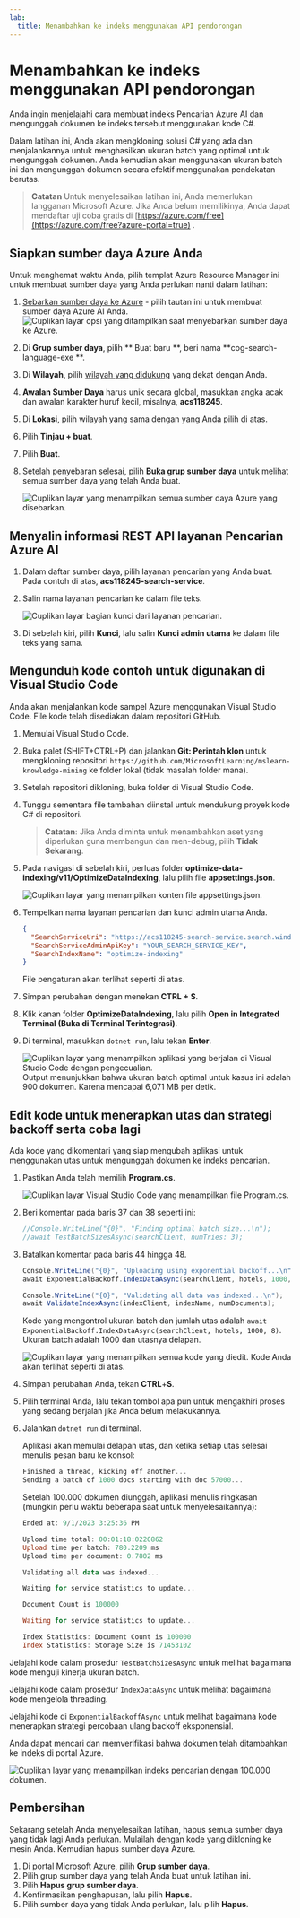 ```yaml
---
lab:
  title: Menambahkan ke indeks menggunakan API pendorongan
---
```


# Menambahkan ke indeks menggunakan API pendorongan

Anda ingin menjelajahi cara membuat indeks Pencarian Azure AI dan mengunggah dokumen ke indeks tersebut menggunakan kode C#.

Dalam latihan ini, Anda akan mengkloning solusi C# yang ada dan menjalankannya untuk menghasilkan ukuran batch yang optimal untuk mengunggah dokumen. Anda kemudian akan menggunakan ukuran batch ini dan mengunggah dokumen secara efektif menggunakan pendekatan berutas.

> **Catatan** Untuk menyelesaikan latihan ini, Anda memerlukan langganan Microsoft Azure. Jika Anda belum memilikinya, Anda dapat mendaftar uji coba gratis di [https://azure.com/free](https://azure.com/free?azure-portal=true) .

## Siapkan sumber daya Azure Anda

Untuk menghemat waktu Anda, pilih templat Azure Resource Manager ini untuk membuat sumber daya yang Anda perlukan nanti dalam latihan:

1. [Sebarkan sumber daya ke Azure](https://portal.azure.com/#create/Microsoft.Template/uri/https%3A%2F%2Fraw.githubusercontent.com%2FMicrosoftLearning%2Fmslearn-knowledge-mining%2Fmain%2FLabfiles%2F07-exercise-add-to-index-use-push-api%20lab-files%2Fazuredeploy.json) - pilih tautan ini untuk membuat sumber daya Azure AI Anda.
    ![Cuplikan layar opsi yang ditampilkan saat menyebarkan sumber daya ke Azure.](../media/07-media/deploy-azure-resources.png)
1. Di **Grup sumber daya**, pilih ** Buat baru **, beri nama **cog-search-language-exe **.
1. Di **Wilayah**, pilih [wilayah yang didukung](/azure/ai-services/language-service/custom-text-classification/service-limits#regional-availability) yang dekat dengan Anda.
1. **Awalan Sumber Daya** harus unik secara global, masukkan angka acak dan awalan karakter huruf kecil, misalnya, **acs118245**.
1. Di **Lokasi**, pilih wilayah yang sama dengan yang Anda pilih di atas.
1. Pilih **Tinjau + buat**.
1. Pilih **Buat**.
1. Setelah penyebaran selesai, pilih **Buka grup sumber daya** untuk melihat semua sumber daya yang telah Anda buat.

    ![Cuplikan layar yang menampilkan semua sumber daya Azure yang disebarkan.](../media/07-media/azure-resources-created.png)

## Menyalin informasi REST API layanan Pencarian Azure AI

1. Dalam daftar sumber daya, pilih layanan pencarian yang Anda buat. Pada contoh di atas, **acs118245-search-service**.
1. Salin nama layanan pencarian ke dalam file teks.

    ![Cuplikan layar bagian kunci dari layanan pencarian.](../media/07-media/search-api-keys-exercise-version.png)
1. Di sebelah kiri, pilih **Kunci**, lalu salin **Kunci admin utama** ke dalam file teks yang sama.

## Mengunduh kode contoh untuk digunakan di Visual Studio Code

Anda akan menjalankan kode sampel Azure menggunakan Visual Studio Code. File kode telah disediakan dalam repositori GitHub.

1. Memulai Visual Studio Code.
1. Buka palet (SHIFT+CTRL+P) dan jalankan **Git: Perintah klon** untuk mengkloning repositori `https://github.com/MicrosoftLearning/mslearn-knowledge-mining` ke folder lokal (tidak masalah folder mana).
1. Setelah repositori dikloning, buka folder di Visual Studio Code.
1. Tunggu sementara file tambahan diinstal untuk mendukung proyek kode C# di repositori.

    > **Catatan**: Jika Anda diminta untuk menambahkan aset yang diperlukan guna membangun dan men-debug, pilih **Tidak Sekarang**.

1. Pada navigasi di sebelah kiri, perluas folder **optimize-data-indexing/v11/OptimizeDataIndexing**, lalu pilih file **appsettings.json**.

    ![Cuplikan layar yang menampilkan konten file appsettings.json.](../media/07-media/update-app-settings.png)
1. Tempelkan nama layanan pencarian dan kunci admin utama Anda.

    ```json
    {
      "SearchServiceUri": "https://acs118245-search-service.search.windows.net",
      "SearchServiceAdminApiKey": "YOUR_SEARCH_SERVICE_KEY",
      "SearchIndexName": "optimize-indexing"
    }
    ```

    File pengaturan akan terlihat seperti di atas.
1. Simpan perubahan dengan menekan **CTRL + S**.
1. Klik kanan folder **OptimizeDataIndexing**, lalu pilih **Open in Integrated Terminal (Buka di Terminal Terintegrasi)**.
1. Di terminal, masukkan `dotnet run`, lalu tekan **Enter**.

    ![Cuplikan layar yang menampilkan aplikasi yang berjalan di Visual Studio Code dengan pengecualian.](../media/07-media/debug-application.png)
Output menunjukkan bahwa ukuran batch optimal untuk kasus ini adalah 900 dokumen. Karena mencapai 6,071 MB per detik.

## Edit kode untuk menerapkan utas dan strategi backoff serta coba lagi

Ada kode yang dikomentari yang siap mengubah aplikasi untuk menggunakan utas untuk mengunggah dokumen ke indeks pencarian.

1. Pastikan Anda telah memilih **Program.cs**.

    ![Cuplikan layar Visual Studio Code yang menampilkan file Program.cs.](../media/07-media/edit-program-code.png)
1. Beri komentar pada baris 37 dan 38 seperti ini:

    ```csharp
    //Console.WriteLine("{0}", "Finding optimal batch size...\n");
    //await TestBatchSizesAsync(searchClient, numTries: 3);
    ```

1. Batalkan komentar pada baris 44 hingga 48.

    ```csharp
    Console.WriteLine("{0}", "Uploading using exponential backoff...\n");
    await ExponentialBackoff.IndexDataAsync(searchClient, hotels, 1000, 8);

    Console.WriteLine("{0}", "Validating all data was indexed...\n");
    await ValidateIndexAsync(indexClient, indexName, numDocuments);
    ```

    Kode yang mengontrol ukuran batch dan jumlah utas adalah `await ExponentialBackoff.IndexDataAsync(searchClient, hotels, 1000, 8)`. Ukuran batch adalah 1000 dan utasnya delapan.

    ![Cuplikan layar yang menampilkan semua kode yang diedit.](../media/07-media/thread-code-ready.png)
    Kode Anda akan terlihat seperti di atas.

1. Simpan perubahan Anda, tekan **CTRL**+**S**.
1. Pilih terminal Anda, lalu tekan tombol apa pun untuk mengakhiri proses yang sedang berjalan jika Anda belum melakukannya.
1. Jalankan `dotnet run` di terminal.

    Aplikasi akan memulai delapan utas, dan ketika setiap utas selesai menulis pesan baru ke konsol:

    ```powershell
    Finished a thread, kicking off another...
    Sending a batch of 1000 docs starting with doc 57000...
    ```

    Setelah 100.000 dokumen diunggah, aplikasi menulis ringkasan (mungkin perlu waktu beberapa saat untuk menyelesaikannya):

    ```powershell
    Ended at: 9/1/2023 3:25:36 PM
    
    Upload time total: 00:01:18:0220862
    Upload time per batch: 780.2209 ms
    Upload time per document: 0.7802 ms
    
    Validating all data was indexed...
    
    Waiting for service statistics to update...
    
    Document Count is 100000
    
    Waiting for service statistics to update...
    
    Index Statistics: Document Count is 100000
    Index Statistics: Storage Size is 71453102
    
    ``````

Jelajahi kode dalam prosedur `TestBatchSizesAsync` untuk melihat bagaimana kode menguji kinerja ukuran batch.

Jelajahi kode dalam prosedur `IndexDataAsync` untuk melihat bagaimana kode mengelola threading.

Jelajahi kode di `ExponentialBackoffAsync` untuk melihat bagaimana kode menerapkan strategi percobaan ulang backoff eksponensial.

Anda dapat mencari dan memverifikasi bahwa dokumen telah ditambahkan ke indeks di portal Azure.

![Cuplikan layar yang menampilkan indeks pencarian dengan 100.000 dokumen.](../media/07-media/check-search-service-index.png)

## Pembersihan

Sekarang setelah Anda menyelesaikan latihan, hapus semua sumber daya yang tidak lagi Anda perlukan. Mulailah dengan kode yang dikloning ke mesin Anda. Kemudian hapus sumber daya Azure.

1. Di portal Microsoft Azure, pilih **Grup sumber daya**.
1. Pilih grup sumber daya yang telah Anda buat untuk latihan ini.
1. Pilih **Hapus grup sumber daya**. 
1. Konfirmasikan penghapusan, lalu pilih **Hapus**.
1. Pilih sumber daya yang tidak Anda perlukan, lalu pilih **Hapus**.

